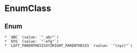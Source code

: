 # EnumClass

## Enum

    * `ABC` (value: `"_abc"`)
    * `EFG` (value: `"-efg"`)
    * `LEFT_PARENTHESISXYZRIGHT_PARENTHESIS` (value: `"(xyz)"`)
